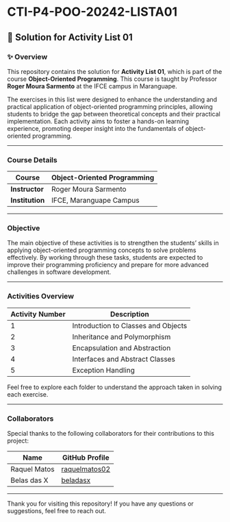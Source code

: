 # CTI-P4-POO-20242-LISTA01

## 🌌 **Solution for Activity List 01**

### ✨ Overview

This repository contains the solution for **Activity List 01**, which is part of the course **Object-Oriented Programming**. This course is taught by Professor **Roger Moura Sarmento** at the IFCE campus in Maranguape.

The exercises in this list were designed to enhance the understanding and practical application of object-oriented programming principles, allowing students to bridge the gap between theoretical concepts and their practical implementation. Each activity aims to foster a hands-on learning experience, promoting deeper insight into the fundamentals of object-oriented programming.

---

### Course Details

| **Course**                      | Object-Oriented Programming           |
|---------------------------------|---------------------------------------|
| **Instructor**                  | Roger Moura Sarmento                 |
| **Institution**                 | IFCE, Maranguape Campus              |

---

### Objective

The main objective of these activities is to strengthen the students’ skills in applying object-oriented programming concepts to solve problems effectively. By working through these tasks, students are expected to improve their programming proficiency and prepare for more advanced challenges in software development.

---

### Activities Overview

| **Activity Number** | **Description**                                     |
|---------------------|-----------------------------------------------------|
| 1                   | Introduction to Classes and Objects                 |
| 2                   | Inheritance and Polymorphism                        |
| 3                   | Encapsulation and Abstraction                        |
| 4                   | Interfaces and Abstract Classes                      |
| 5                   | Exception Handling                                   |

Feel free to explore each folder to understand the approach taken in solving each exercise.

---

### Collaborators

Special thanks to the following collaborators for their contributions to this project:

| **Name**           | **GitHub Profile**                            |
|--------------------|-----------------------------------------------|
| Raquel Matos       | [raquelmatos02](https://github.com/raquelmatos02) |
| Belas das X        | [beladasx](https://github.com/beladasx)         |

---

Thank you for visiting this repository! If you have any questions or suggestions, feel free to reach out.
